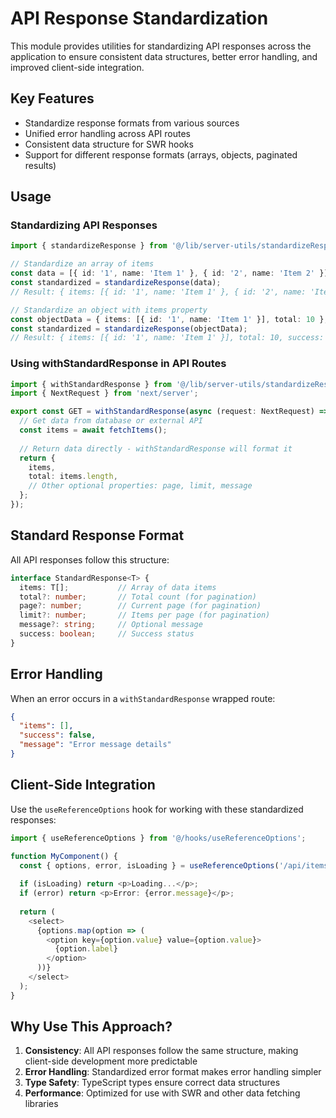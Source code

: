# API Response Standardization

This module provides utilities for standardizing API responses across the application to ensure consistent data structures, better error handling, and improved client-side integration.

## Key Features

- Standardize response formats from various sources
- Unified error handling across API routes
- Consistent data structure for SWR hooks
- Support for different response formats (arrays, objects, paginated results)

## Usage

### Standardizing API Responses

```typescript
import { standardizeResponse } from '@/lib/server-utils/standardizeResponse';

// Standardize an array of items
const data = [{ id: '1', name: 'Item 1' }, { id: '2', name: 'Item 2' }];
const standardized = standardizeResponse(data);
// Result: { items: [{ id: '1', name: 'Item 1' }, { id: '2', name: 'Item 2' }], total: 2, success: true }

// Standardize an object with items property
const objectData = { items: [{ id: '1', name: 'Item 1' }], total: 10 };
const standardized = standardizeResponse(objectData);
// Result: { items: [{ id: '1', name: 'Item 1' }], total: 10, success: true }
```

### Using withStandardResponse in API Routes

```typescript
import { withStandardResponse } from '@/lib/server-utils/standardizeResponse';
import { NextRequest } from 'next/server';

export const GET = withStandardResponse(async (request: NextRequest) => {
  // Get data from database or external API
  const items = await fetchItems();
  
  // Return data directly - withStandardResponse will format it
  return {
    items,
    total: items.length,
    // Other optional properties: page, limit, message
  };
});
```

## Standard Response Format

All API responses follow this structure:

```typescript
interface StandardResponse<T> {
  items: T[];           // Array of data items
  total?: number;       // Total count (for pagination)
  page?: number;        // Current page (for pagination)
  limit?: number;       // Items per page (for pagination)
  message?: string;     // Optional message
  success: boolean;     // Success status
}
```

## Error Handling

When an error occurs in a `withStandardResponse` wrapped route:

```json
{
  "items": [],
  "success": false,
  "message": "Error message details"
}
```

## Client-Side Integration

Use the `useReferenceOptions` hook for working with these standardized responses:

```typescript
import { useReferenceOptions } from '@/hooks/useReferenceOptions';

function MyComponent() {
  const { options, error, isLoading } = useReferenceOptions('/api/items');
  
  if (isLoading) return <p>Loading...</p>;
  if (error) return <p>Error: {error.message}</p>;
  
  return (
    <select>
      {options.map(option => (
        <option key={option.value} value={option.value}>
          {option.label}
        </option>
      ))}
    </select>
  );
}
```

## Why Use This Approach?

1. **Consistency**: All API responses follow the same structure, making client-side development more predictable
2. **Error Handling**: Standardized error format makes error handling simpler
3. **Type Safety**: TypeScript types ensure correct data structures
4. **Performance**: Optimized for use with SWR and other data fetching libraries 
